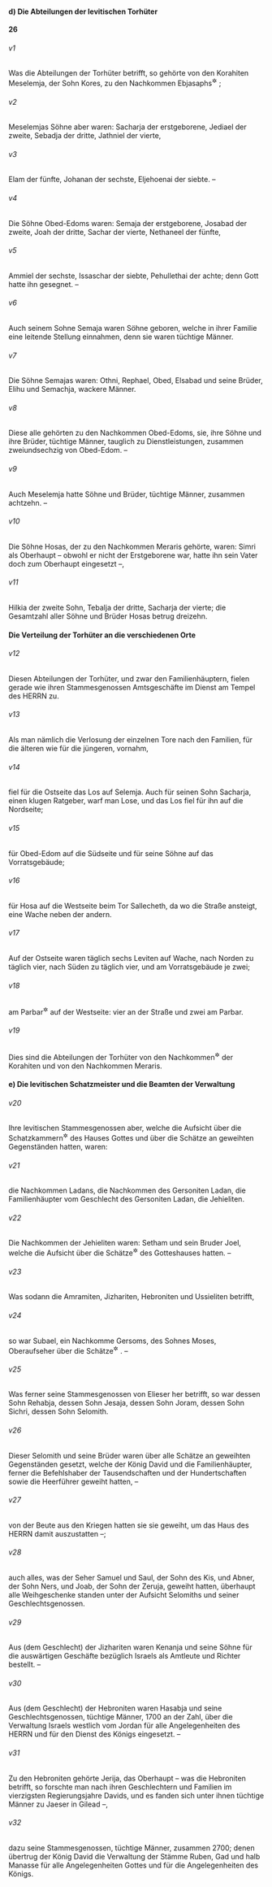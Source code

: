 #### d) Die Abteilungen der levitischen Torhüter

__26__

###### v1
Was die Abteilungen der Torhüter betrifft, so gehörte von den Korahiten Meselemja, der Sohn Kores, zu den Nachkommen Ebjasaphs<sup title="vgl. 9,19">&#x2732;</sup>
;

###### v2
Meselemjas Söhne aber waren: Sacharja der erstgeborene, Jediael der zweite, Sebadja der dritte, Jathniel der vierte,

###### v3
Elam der fünfte, Johanan der sechste, Eljehoenai der siebte. –

###### v4
Die Söhne Obed-Edoms waren: Semaja der erstgeborene, Josabad der zweite, Joah der dritte, Sachar der vierte, Nethaneel der fünfte,

###### v5
Ammiel der sechste, Issaschar der siebte, Pehullethai der achte; denn Gott hatte ihn gesegnet. –

###### v6
Auch seinem Sohne Semaja waren Söhne geboren, welche in ihrer Familie eine leitende Stellung einnahmen, denn sie waren tüchtige Männer.

###### v7
Die Söhne Semajas waren: Othni, Rephael, Obed, Elsabad und seine Brüder, Elihu und Semachja, wackere Männer.

###### v8
Diese alle gehörten zu den Nachkommen Obed-Edoms, sie, ihre Söhne und ihre Brüder, tüchtige Männer, tauglich zu Dienstleistungen, zusammen zweiundsechzig von Obed-Edom. –

###### v9
Auch Meselemja hatte Söhne und Brüder, tüchtige Männer, zusammen achtzehn. –

###### v10
Die Söhne Hosas, der zu den Nachkommen Meraris gehörte, waren: Simri als Oberhaupt – obwohl er nicht der Erstgeborene war, hatte ihn sein Vater doch zum Oberhaupt eingesetzt –,

###### v11
Hilkia der zweite Sohn, Tebalja der dritte, Sacharja der vierte; die Gesamtzahl aller Söhne und Brüder Hosas betrug dreizehn.

#### Die Verteilung der Torhüter an die verschiedenen Orte


###### v12
Diesen Abteilungen der Torhüter, und zwar den Familienhäuptern, fielen gerade wie ihren Stammesgenossen Amtsgeschäfte im Dienst am Tempel des HERRN zu.

###### v13
Als man nämlich die Verlosung der einzelnen Tore nach den Familien, für die älteren wie für die jüngeren, vornahm,

###### v14
fiel für die Ostseite das Los auf Selemja. Auch für seinen Sohn Sacharja, einen klugen Ratgeber, warf man Lose, und das Los fiel für ihn auf die Nordseite;

###### v15
für Obed-Edom auf die Südseite und für seine Söhne auf das Vorratsgebäude;

###### v16
für Hosa auf die Westseite beim Tor Sallecheth, da wo die Straße ansteigt, eine Wache neben der andern.

###### v17
Auf der Ostseite waren täglich sechs Leviten auf Wache, nach Norden zu täglich vier, nach Süden zu täglich vier, und am Vorratsgebäude je zwei;

###### v18
am Parbar<sup title="d.h. Anbau; vgl. 2.Kön 23,11">&#x2732;</sup>
 auf der Westseite: vier an der Straße und zwei am Parbar.

###### v19
Dies sind die Abteilungen der Torhüter von den Nachkommen<sup title="= aus dem Geschlecht">&#x2732;</sup>
 der Korahiten und von den Nachkommen Meraris.

#### e) Die levitischen Schatzmeister und die Beamten der Verwaltung


###### v20
Ihre levitischen Stammesgenossen aber, welche die Aufsicht über die Schatzkammern<sup title="oder: Vorräte">&#x2732;</sup>
 des Hauses Gottes und über die Schätze an geweihten Gegenständen hatten, waren:

###### v21
die Nachkommen Ladans, die Nachkommen des Gersoniten Ladan, die Familienhäupter vom Geschlecht des Gersoniten Ladan, die Jehieliten.

###### v22
Die Nachkommen der Jehieliten waren: Setham und sein Bruder Joel, welche die Aufsicht über die Schätze<sup title="oder: Vorräte">&#x2732;</sup>
 des Gotteshauses hatten. –

###### v23
Was sodann die Amramiten, Jizhariten, Hebroniten und Ussieliten betrifft,

###### v24
so war Subael, ein Nachkomme Gersoms, des Sohnes Moses, Oberaufseher über die Schätze<sup title="oder: Vorräte">&#x2732;</sup>
. –

###### v25
Was ferner seine Stammesgenossen von Elieser her betrifft, so war dessen Sohn Rehabja, dessen Sohn Jesaja, dessen Sohn Joram, dessen Sohn Sichri, dessen Sohn Selomith.

###### v26
Dieser Selomith und seine Brüder waren über alle Schätze an geweihten Gegenständen gesetzt, welche der König David und die Familienhäupter, ferner die Befehlshaber der Tausendschaften und der Hundertschaften sowie die Heerführer geweiht hatten, –

###### v27
von der Beute aus den Kriegen hatten sie sie geweiht, um das Haus des HERRN damit auszustatten –;

###### v28
auch alles, was der Seher Samuel und Saul, der Sohn des Kis, und Abner, der Sohn Ners, und Joab, der Sohn der Zeruja, geweiht hatten, überhaupt alle Weihgeschenke standen unter der Aufsicht Selomiths und seiner Geschlechtsgenossen.


###### v29
Aus (dem Geschlecht) der Jizhariten waren Kenanja und seine Söhne für die auswärtigen Geschäfte bezüglich Israels als Amtleute und Richter bestellt. –

###### v30
Aus (dem Geschlecht) der Hebroniten waren Hasabja und seine Geschlechtsgenossen, tüchtige Männer, 1700 an der Zahl, über die Verwaltung Israels westlich vom Jordan für alle Angelegenheiten des HERRN und für den Dienst des Königs eingesetzt. –

###### v31
Zu den Hebroniten gehörte Jerija, das Oberhaupt – was die Hebroniten betrifft, so forschte man nach ihren Geschlechtern und Familien im vierzigsten Regierungsjahre Davids, und es fanden sich unter ihnen tüchtige Männer zu Jaeser in Gilead –,

###### v32
dazu seine Stammesgenossen, tüchtige Männer, zusammen 2700; denen übertrug der König David die Verwaltung der Stämme Ruben, Gad und halb Manasse für alle Angelegenheiten Gottes und für die Angelegenheiten des Königs.